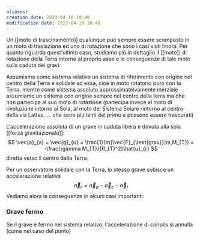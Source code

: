 ```yaml
---
aliases: 
creation date: 2023-04-10 10:40
modification date: 2023-04-10 10:40
---
```


Un [[moto di trascinamento]] qualunque può sempre essere scomposto in un moto di traslazione ed uno di rotazione che sono i casi visti finora. Per quanto riguarda quest'ultimo caso, studiamo piú in dettaglio il [[moto]] di rotazione della Terra intorno al proprio asse e le conseguenze di tale moto sulla caduta dei gravi.

Assumiamo come sistema relativo un sistema di riferimento con origine nel centro della Terra e solidale ad essa, cioè in moto rotatorio puro con la Terra, mentre come sistema assoluto approssimateivamente inerziale assumiamo un sistema con origine sempre nel centro della terra ma che non partecipa al suo moto di rotazione (partecipa invece al moto di rivoluzione intorno al Sola, al moto del Sistema Solare rintorno al centro della via Lattea, ... che sono piú lenti del primo e possono essere trascurati)

L'accelerazione assoluta di un grave in caduta libera è dovuta alla sola [[forza gravitazionale]]:
$$ \vec{a}_{a} = \vec{g}_{o} = \frac{1}{m}\vec{F}_{\text{grav}}(m,M_{T}) = -\frac{\gamma M_{T}}{R_{T}^2}\hat{u}_{r} $$
diretta verso il centro della Terra.

Per un osservatore solidale con la Terra, lo stesso grave subisce un accelerazione relativa
$$\vec{a}_{r} = \vec{a}_{a} - \vec{a}_{c} - \vec{a}_{t}$$
Vediamo alora le conseguenze in alcuni casi importanti:

### Grave fermo
Se il grave è fermo nel sistema relativo, l'accelerazione di coriolis si annulla (come nel caso del punto)